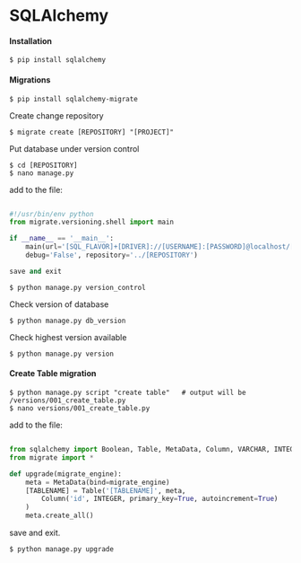 SQLAlchemy
==========

#### Installation

	$ pip install sqlalchemy

#### Migrations

	$ pip install sqlalchemy-migrate

Create change repository

	$ migrate create [REPOSITORY] "[PROJECT]"

Put database under version control

	$ cd [REPOSITORY]
	$ nano manage.py

add to the file:

``` python

#!/usr/bin/env python
from migrate.versioning.shell import main

if __name__ == '__main__':
    main(url='[SQL_FLAVOR]+[DRIVER]://[USERNAME]:[PASSWORD]@localhost/[DATABASE]', \
    debug='False', repository='../[REPOSITORY')

save and exit

```

	$ python manage.py version_control

Check version of database

	$ python manage.py db_version


Check highest version available

	$ python manage.py version



#### Create Table migration

	$ python manage.py script "create table"   # output will be /versions/001_create_table.py
	$ nano versions/001_create_table.py

add to the file:

``` python

from sqlalchemy import Boolean, Table, MetaData, Column, VARCHAR, INTEGER
from migrate import *

def upgrade(migrate_engine):
	meta = MetaData(bind=migrate_engine)
	[TABLENAME] = Table('[TABLENAME]', meta,
	    Column('id', INTEGER, primary_key=True, autoincrement=True)
	)
	meta.create_all()

```

save and exit. 

	$ python manage.py upgrade

